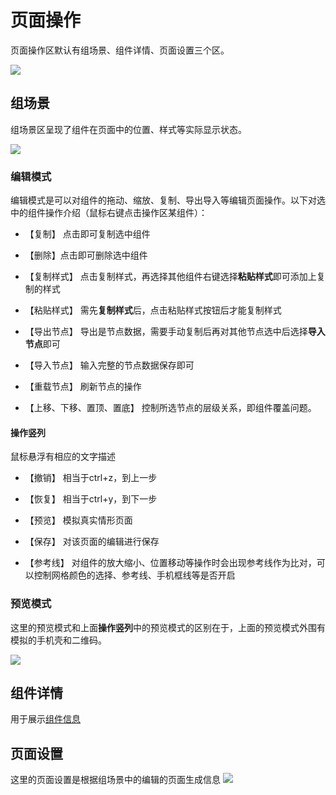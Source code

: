# 页面操作

  页面操作区默认有组场景、组件详情、页面设置三个区。

  ![](https://ymm-maliang.oss-cn-hangzhou.aliyuncs.com/ymm-maliang/access/ymm_1557391048200.png?x-oss-process=image/resize,l_400)

## 组场景

  组场景区呈现了组件在页面中的位置、样式等实际显示状态。

  ![](https://ymm-maliang.oss-cn-hangzhou.aliyuncs.com/ymm-maliang/access/ymm_1557391991945.png?x-oss-process=image/resize,l_400)

### 编辑模式

  编辑模式是可以对组件的拖动、缩放、复制、导出导入等编辑页面操作。以下对选中的组件操作介绍（鼠标右键点击操作区某组件）：

  - 【复制】  点击即可复制选中组件

  - 【删除】点击即可删除选中组件

  - 【复制样式】 点击复制样式，再选择其他组件右键选择**粘贴样式**即可添加上复制的样式

  - 【粘贴样式】 需先**复制样式**后，点击粘贴样式按钮后才能复制样式

  - 【导出节点】 导出是节点数据，需要手动复制后再对其他节点选中后选择**导入节点**即可

  - 【导入节点】 输入完整的节点数据保存即可

  - 【重载节点】 刷新节点的操作

  - 【上移、下移、置顶、置底】 控制所选节点的层级关系，即组件覆盖问题。

#### 操作竖列

  鼠标悬浮有相应的文字描述

  - 【撤销】 相当于ctrl+z，到上一步

  - 【恢复】 相当于ctrl+y，到下一步

  - 【预览】 模拟真实情形页面

  - 【保存】 对该页面的编辑进行保存

  - 【参考线】 对组件的放大缩小、位置移动等操作时会出现参考线作为比对，可以控制网格颜色的选择、参考线、手机框线等是否开启

### 预览模式

   这里的预览模式和上面**操作竖列**中的预览模式的区别在于，上面的预览模式外围有模拟的手机壳和二维码。

   ![](https://ymm-maliang.oss-cn-hangzhou.aliyuncs.com/ymm-maliang/access/ymm_1557394764816.png?x-oss-process=image/resize,l_400)

## 组件详情

  用于展示[组件信息](./component.html#组件信息)

## 页面设置

  这里的页面设置是根据组场景中的编辑的页面生成信息
  ![](https://ymm-maliang.oss-cn-hangzhou.aliyuncs.com/ymm-maliang/access/ymm_1557396770791.png)  
